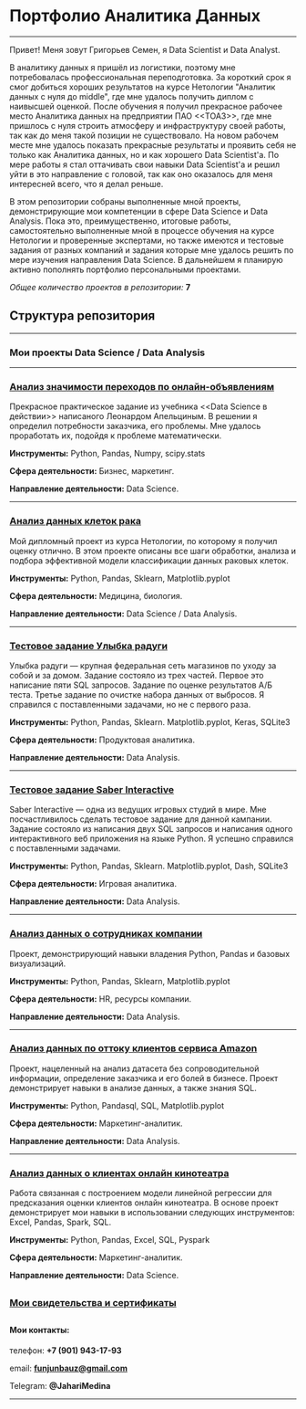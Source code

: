 # Портфолио Аналитика Данных
---

Привет! Меня зовут Григорьев Семен, я Data Scientist и Data Analyst.

В аналитику данных я пришёл из логистики, поэтому мне потребовалась профессиональная переподготовка. За короткий срок я смог добиться хороших результатов на курсе Нетологии "Аналитик данных с нуля до middle", где мне удалось получить диплом с наивысшей оценкой. После обучения я получил прекрасное рабочее место Аналитика данных на предприятии ПАО <<ТОАЗ>>, где мне пришлось с нуля строить атмосферу и инфраструктуру своей работы, так как до меня такой позиции не существовало. На новом рабочем месте мне удалось показать прекрасные результаты и проявить себя не только как Аналитика данных, но и как хорошего Data Scientist'а. По мере работы я стал оттачивать свои навыки Data Scientist'а и решил уйти в это направление с головой, так как оно оказалось для меня интересней всего, что я делал реньше.

В этом репозитории собраны выполненные мной проекты, демонстрирующие мои компетенции в сфере Data Science и Data Analysis. Пока это, преимущественно, итоговые работы, самостоятельно выполненные мной в процессе обучения на курсе Нетологии и проверенные экспертами, но также имеются и тестовые задания от разных компаний и задания которые мне удалось решить по мере изучения направления Data Science. В дальнейшем я планирую активно пополнять портфолио персональными проектами.

*Общее количество проектов в репозитории:* **7**

## Структура репозитория
---

### Мои проекты Data Science / Data Analysis
---

### [Анализ значимости переходов по онлайн-объявлениям](https://github.com/Nevers15/p-value) 

Прекрасное практическое задание из учебника <<Data Science в действии>> написаного Леонардом Апельциным. В решении я определил потребности заказчика, его проблемы. Мне удалось проработать их, подойдя к проблеме математически.

**Инструменты:** Python, Pandas, Numpy, scipy.stats

**Сфера деятельности:** Бизнес, маркетинг.

**Направление деятельности:** Data Science.

---

### [Анализ данных клеток рака](https://github.com/Nevers15/Cancer_Classification) 

Мой дипломный проект из курса Нетологии, по которому я получил оценку отлично. В этом проекте описаны все шаги обработки, анализа и подбора эффективной модели классификации данных раковых клеток.

**Инструменты:** Python, Pandas, Sklearn, Matplotlib.pyplot

**Сфера деятельности:** Медицина, биология.

**Направление деятельности:** Data Science / Data Analysis.

---

### [Тестовое задание Улыбка радуги](https://github.com/Nevers15/UlibkaRadugiTZ) 

Улыбка радуги — крупная федеральная сеть магазинов по уходу за собой и за домом. Задание состояло из  трех частей. Первое это написание пяти SQL запросов. Задание по оценке результатов А/Б теста. Третье задание по очистке набора данных от выбросов. Я справился с поставленными задачами, но не с первого раза.

**Инструменты:** Python, Pandas, Sklearn. Matplotlib.pyplot, Keras, SQLite3

**Сфера деятельности:** Продуктовая аналитика.

**Направление деятельности:** Data Analysis.

---

### [Тестовое задание Saber Interactive](https://github.com/Nevers15/SaberInteractiveTest) 

Saber Interactive — одна из ведущих игровых студий в мире. Мне посчастливилось сделать тестовое задание для данной кампании. Задание состояло из написания двух SQL запросов и написания одного интерактивного веб приложения на языке Python. Я успешно справился с поставленными задачами.

**Инструменты:** Python, Pandas, Sklearn. Matplotlib.pyplot, Dash, SQLite3

**Сфера деятельности:** Игровая аналитика.

**Направление деятельности:** Data Analysis.

---

### [Анализ данных о сотрудниках компании](https://github.com/Nevers15/Pandas_Finals) 

Проект, демонстрирующий навыки владения Python, Pandas и базовых визуализаций.

**Инструменты:** Python, Pandas, Sklearn, Matplotlib.pyplot

**Сфера деятельности:** HR, ресурсы компании.

**Направление деятельности:** Data Analysis.

---

### [Анализ данных по оттоку клиентов сервиса Amazon](https://github.com/Nevers15/Amazon_Transaction) 

Проект, нацеленный на анализ датасета без сопроводительной информации, определение заказчика и его болей в бизнесе. Проект демонстрирует навыки в анализе данных, а также знания SQL.

**Инструменты:** Python, Pandasql, SQL, Matplotlib.pyplot

**Сфера деятельности:** Маркетинг-аналитик.

**Направление деятельности:** Data Analysis.

---

### [Анализ данных о клиентах онлайн кинотеатра](https://github.com/Nevers15/Big_Data_Analysis) 

Работа связанная с построением модели линейной регрессии для предсказания оценки клиентов онлайн кинотеатра. В основе проект демонстрирует мои навыки в использовании следующих инструментов: Excel, Pandas, Spark, SQL.

**Инструменты:** Python, Pandas, Excel, SQL, Pyspark

**Сфера деятельности:** Маркетинг-аналитик.

**Направление деятельности:** Data Science.
##
### [Мои свидетельства и сертификаты](https://github.com/Nevers15/Certificates)

##

#### Мои контакты:

телефон: **+7 (901) 943-17-93**

email: **funjunbauz@gmail.com**

Telegram: **@JahariMedina**

---
